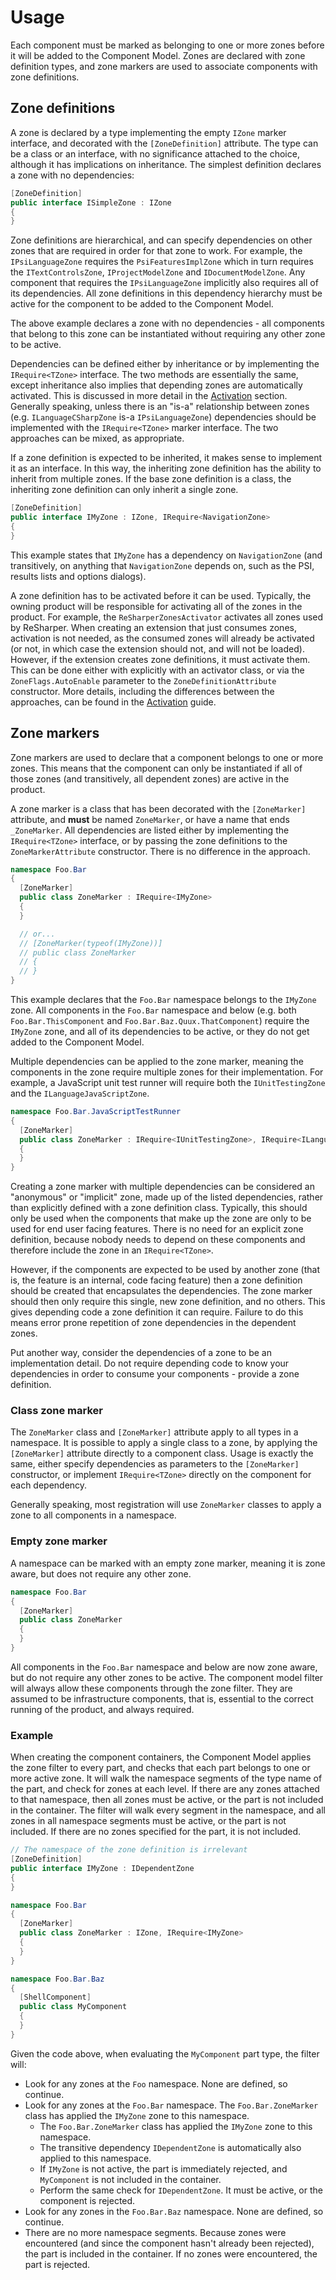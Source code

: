 ---
---

# Usage

Each component must be marked as belonging to one or more zones before it will be added to the Component Model. Zones are declared with zone definition types, and zone markers are used to associate components with zone definitions.

## Zone definitions

A zone is declared by a type implementing the empty `IZone` marker interface, and decorated with the `[ZoneDefinition]` attribute. The type can be a class or an interface, with no significance attached to the choice, although it has implications on inheritance. The simplest definition declares a zone with no dependencies:

```csharp
[ZoneDefinition]
public interface ISimpleZone : IZone
{
}
```

Zone definitions are hierarchical, and can specify dependencies on other zones that are required in order for that zone to work. For example, the `IPsiLanguageZone` requires the `PsiFeaturesImplZone` which in turn requires the `ITextControlsZone`, `IProjectModelZone` and `IDocumentModelZone`. Any component that requires the `IPsiLanguageZone` implicitly also requires all of its dependencies. All zone definitions in this dependency hierarchy must be active for the component to be added to the Component Model.

The above example declares a zone with no dependencies - all components that belong to this zone can be instantiated without requiring any other zone to be active.

Dependencies can be defined either by inheritance or by implementing the `IRequire<TZone>` interface. The two methods are essentially the same, except inheritance also implies that depending zones are automatically activated. This is discussed in more detail in the [Activation](Activation.md) section. Generally speaking, unless there is an "is-a" relationship between zones (e.g. `ILanguageCSharpZone` is-a `IPsiLanguageZone`) dependencies should be implemented with the `IRequire<TZone>` marker interface. The two approaches can be mixed, as appropriate.

If a zone definition is expected to be inherited, it makes sense to implement it as an interface. In this way, the inheriting zone definition has the ability to inherit from multiple zones. If the base zone definition is a class, the inheriting zone definition can only inherit a single zone.

```csharp
[ZoneDefinition]
public interface IMyZone : IZone, IRequire<NavigationZone>
{
}
```

This example states that `IMyZone` has a dependency on `NavigationZone` (and transitively, on anything that `NavigationZone` depends on, such as the PSI, results lists and options dialogs).

A zone definition has to be activated before it can be used. Typically, the owning product will be responsible for activating all of the zones in the product. For example, the `ReSharperZonesActivator` activates all zones used by ReSharper. When creating an extension that just consumes zones, activation is not needed, as the consumed zones will already be activated (or not, in which case the extension should not, and will not be loaded). However, if the extension creates zone definitions, it must activate them. This can be done either with explicitly with an activator class, or via the `ZoneFlags.AutoEnable` parameter to the `ZoneDefinitionAttribute` constructor. More details, including the differences between the approaches, can be found in the [Activation](Activation.md) guide.

## Zone markers

Zone markers are used to declare that a component belongs to one or more zones. This means that the component can only be instantiated if all of those zones (and transitively, all dependent zones) are active in the product.

A zone marker is a class that has been decorated with the `[ZoneMarker]` attribute, and **must** be named `ZoneMarker`, or have a name that ends `_ZoneMarker`. All dependencies are listed either by implementing the `IRequire<TZone>` interface, or by passing the zone definitions to the `ZoneMarkerAttribute` constructor. There is no difference in the approach.

```csharp
namespace Foo.Bar
{
  [ZoneMarker]
  public class ZoneMarker : IRequire<IMyZone>
  {
  }

  // or...
  // [ZoneMarker(typeof(IMyZone))]
  // public class ZoneMarker
  // {
  // }
}
```

This example declares that the `Foo.Bar` namespace belongs to the `IMyZone` zone. All components in the `Foo.Bar` namespace and below (e.g. both `Foo.Bar.ThisComponent` and `Foo.Bar.Baz.Quux.ThatComponent`) require the `IMyZone` zone, and all of its dependencies to be active, or they do not get added to the Component Model.

Multiple dependencies can be applied to the zone marker, meaning the components in the zone require multiple zones for their implementation. For example, a JavaScript unit test runner will require both the `IUnitTestingZone` and the `ILanguageJavaScriptZone`.

```csharp
namespace Foo.Bar.JavaScriptTestRunner
{
  [ZoneMarker]
  public class ZoneMarker : IRequire<IUnitTestingZone>, IRequire<ILanguageJavaScriptZone>
  {
  }
}
```

Creating a zone marker with multiple dependencies can be considered an "anonymous" or "implicit" zone, made up of the listed dependencies, rather than explicitly defined with a zone definition class. Typically, this should only be used when the components that make up the zone are only to be used for end user facing features. There is no need for an explicit zone definition, because nobody needs to depend on these components and therefore include the zone in an `IRequire<TZone>`.

However, if the components are expected to be used by another zone (that is, the feature is an internal, code facing feature) then a zone definition should be created that encapsulates the dependencies. The zone marker should then only require this single, new zone definition, and no others. This gives depending code a zone definition it can require. Failure to do this means error prone repetition of zone dependencies in the dependent zones.

Put another way, consider the dependencies of a zone to be an implementation detail. Do not require depending code to know your dependencies in order to consume your components - provide a zone definition.

### Class zone marker

The `ZoneMarker` class and `[ZoneMarker]` attribute apply to all types in a namespace. It is possible to apply a single class to a zone, by applying the `[ZoneMarker]` attribute directly to a component class. Usage is exactly the same, either specify dependencies as parameters to the `[ZoneMarker]` constructor, or implement `IRequire<TZone>` directly on the component for each dependency.

Generally speaking, most registration will use `ZoneMarker` classes to apply a zone to all components in a namespace.

### Empty zone marker

A namespace can be marked with an empty zone marker, meaning it is zone aware, but does not require any other zone.

```csharp
namespace Foo.Bar
{
  [ZoneMarker]
  public class ZoneMarker
  {
  }
}
```

All components in the `Foo.Bar` namespace and below are now zone aware, but do not require any other zones to be active. The component model filter will always allow these components through the zone filter. They are assumed to be infrastructure components, that is, essential to the correct running of the product, and always required.

### Example

When creating the component containers, the Component Model applies the zone filter to every part, and checks that each part belongs to one or more active zone. It will walk the namespace segments of the type name of the part, and check for zones at each level. If there are any zones attached to that namespace, then all zones must be active, or the part is not included in the container. The filter will walk every segment in the namespace, and all zones in all namespace segments must be active, or the part is not included. If there are no zones specified for the part, it is not included.

```csharp
// The namespace of the zone definition is irrelevant
[ZoneDefinition]
public interface IMyZone : IDependentZone
{
}

namespace Foo.Bar
{
  [ZoneMarker]
  public class ZoneMarker : IZone, IRequire<IMyZone>
  {
  }
}

namespace Foo.Bar.Baz
{
  [ShellComponent]
  public class MyComponent
  {
  }
}
```

Given the code above, when evaluating the `MyComponent` part type, the filter will:

* Look for any zones at the `Foo` namespace. None are defined, so continue.
* Look for any zones at the `Foo.Bar` namespace. The `Foo.Bar.ZoneMarker` class has applied the `IMyZone` zone to this namespace.
  * The `Foo.Bar.ZoneMarker` class has applied the `IMyZone` zone to this namespace.
  * The transitive dependency `IDependentZone` is automatically also applied to this namespace.
  * If `IMyZone` is not active, the part is immediately rejected, and `MyComponent` is not included in the container.
  * Perform the same check for `IDependentZone`. It must be active, or the component is rejected.
* Look for any zones in the `Foo.Bar.Baz` namespace. None are defined, so continue.
* There are no more namespace segments. Because zones were encountered (and since the component hasn't already been rejected), the part is included in the container. If no zones were encountered, the part is rejected.

